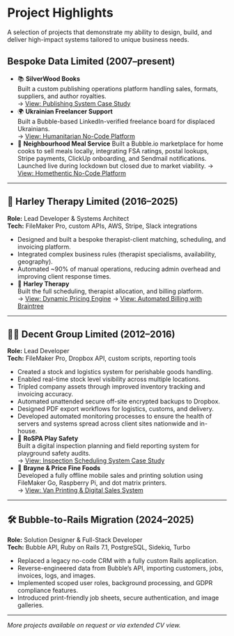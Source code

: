# Project Highlights

A selection of projects that demonstrate my ability to design, build, and deliver high-impact systems tailored to unique business needs.

## Bespoke Data Limited (2007–present)

- 📚 **SilverWood Books**  
  Built a custom publishing operations platform handling sales, formats, suppliers, and author royalties.  
  → [View: Publishing System Case Study](./projects/bespoke-data/silverwoodbooks_publishingsystem.md)
- 🌍 **Ukrainian Freelancer Support**  
  Built a Bubble-based LinkedIn-verified freelance board for displaced Ukrainians.  
  → [View: Humanitarian No-Code Platform](./projects/ukrainianfreelancerboard.md)
- 🍲 **Neighbourhood Meal Service**
  Built a Bubble.io marketplace for home cooks to sell meals locally, integrating FSA ratings, postal lookups, Stripe payments, ClickUp onboarding, and Sendmail notifications. Launched live during lockdown but closed due to market viability.
  → [View: Homethentic No-Code Platform](./projects/homethentic.md)

---

## 🧠 Harley Therapy Limited (2016–2025)

**Role:** Lead Developer & Systems Architect  
**Tech:** FileMaker Pro, custom APIs, AWS, Stripe, Slack integrations

- Designed and built a bespoke therapist-client matching, scheduling, and invoicing platform.
- Integrated complex business rules (therapist specialisms, availability, geography).
- Automated ~90% of manual operations, reducing admin overhead and improving client response times.
- 💼 **Harley Therapy**  
  Built the full scheduling, therapist allocation, and billing platform.  
  → [View: Dynamic Pricing Engine](./projects/harley-therapy/harleytherapy_dynamicpricing.md)
  → [View: Automated Billing with Braintree](./projects/harley-therapy/harleytherapy_automatedbilling.md)

---

## 👨‍💻 Decent Group Limited (2012–2016)

**Role:** Lead Developer  
**Tech:** FileMaker Pro, Dropbox API, custom scripts, reporting tools

- Created a stock and logistics system for perishable goods handling.
- Enabled real-time stock level visibility across multiple locations.
- Tripled company assets through improved inventory tracking and invoicing accuracy.
- Automated unattended secure off-site encrypted backups to Dropbox.
- Designed PDF export workflows for logistics, customs, and delivery.
- Developed automated monitoring processes to ensure the health of servers and systems spread across client sites nationwide and in-house.
- 🛝 **RoSPA Play Safety**  
  Built a digital inspection planning and field reporting system for playground safety audits.  
  → [View: Inspection Scheduling System Case Study](./projects/decent-group/rospa_playsafety_inspectionsystem.md)
- 🧾 **Brayne & Price Fine Foods**  
  Developed a fully offline mobile sales and printing solution using FileMaker Go, Raspberry Pi, and dot matrix printers.  
  → [View: Van Printing & Digital Sales System](./projects/decent-group/brayneprice_vanprinting.md)

---

## 🛠️ Bubble-to-Rails Migration (2024–2025)

**Role:** Solution Designer & Full-Stack Developer  
**Tech:** Bubble API, Ruby on Rails 7.1, PostgreSQL, Sidekiq, Turbo

- Replaced a legacy no-code CRM with a fully custom Rails application.
- Reverse-engineered data from Bubble’s API, importing customers, jobs, invoices, logs, and images.
- Implemented scoped user roles, background processing, and GDPR compliance features.
- Introduced print-friendly job sheets, secure authentication, and image galleries.


---

*More projects available on request or via extended CV view.*